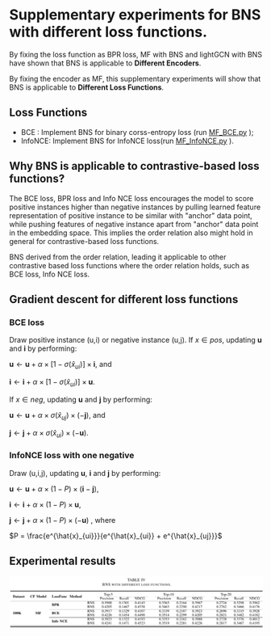 # Supplementary experiments for BNS with different loss functions.

By fixing the loss function as BPR loss, MF with BNS  and lightGCN with BNS have shown that  BNS is applicable to **Different Encoders**. 

By fixing the encoder as MF, this supplementary experiments will show that BNS is applicable to **Different Loss Functions**.

## Loss Functions
- BCE  : Implement BNS for binary corss-entropy loss (run [MF_BCE.py](https://github.com/liubin06/SupplementaryExperiments/blob/main/MF_BCE.py) ); 
- InfoNCE: Implement BNS for InfoNCE loss(run [MF_InfoNCE.py](https://github.com/liubin06/SupplementaryExperiments/blob/main/MF_InfoNCE.py ) ).

## Why BNS is applicable to contrastive-based loss functions?

The BCE loss, BPR loss and Info NCE loss encourages the model to score positive instances higher than negative instances by pulling learned feature representation of positive instance to be similar with "anchor" data point, while pushing features of negative instance apart from "anchor" data point in the embedding space. This implies the order relation also might hold in general for contrastive-based loss functions.

BNS derived from the order relation, leading it applicable to other contrastive based loss functions where the order relation holds, such as BCE loss, Info NCE loss.

## Gradient descent for different loss functions
### BCE loss
Draw positive instance (u,i) or negative instance (u,j). If $x \in pos$, updating $\mathbf{u}$ and $\mathbf{i}$ by performing: 

$\mathbf{u} \leftarrow \mathbf{u} + \alpha \times [1-\sigma(\hat{x}_{ui})]\times \mathbf{i}$, and 

$\mathbf{i} \leftarrow \mathbf{i} + \alpha \times [1-\sigma(\hat{x}_{ui})]\times \mathbf{u}$.

If $x \in neg$, updating $\mathbf{u}$ and $\mathbf{j}$ by performing: 

$\mathbf{u} \leftarrow \mathbf{u} + \alpha \times \sigma(\hat{x}_{uj})\times (-\mathbf{j})$, and 

$\mathbf{j} \leftarrow \mathbf{j} + \alpha \times \sigma(\hat{x}_{ui}) \times (-\mathbf{u})$.

### InfoNCE loss with one negative 
Draw (u,i,j), updating $\mathbf{u}$, $\mathbf{i}$ and $\mathbf{j}$ by performing: 

$\mathbf{u} \leftarrow \mathbf{u} + \alpha \times (1-P) \times (\mathbf{i}-\mathbf{j})$, 

$\mathbf{i} \leftarrow \mathbf{i} + \alpha \times (1-P) \times \mathbf{u}$,

$\mathbf{j} \leftarrow \mathbf{j} + \alpha \times (1-P) \times (-\mathbf{u})$ , where 

$P = \frac{e^{\hat{x}_{ui}}}{e^{\hat{x}_{ui}} + e^{\hat{x}_{uj}}}$

## Experimental results
<div align=center>
<img src="https://github.com/liubin06/SupplementaryExperiments/blob/main/Results.png">
</div>
